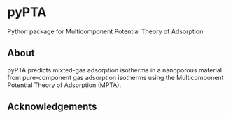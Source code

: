# pyPTA
Python package for Multicomponent Potential Theory of Adsorption


## About
pyPTA predicts mixted-gas adsorption isotherms in a nanoporous material from pure-component gas adsorption isotherms using the Multicomponent Potential Theory of Adsorption (MPTA).

## Acknowledgements
